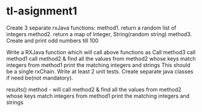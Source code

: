 # tl-asignment1
Create 3 separate rxJava functions:
method1. return a random list of integers
method2. return a map of Integer, String(random string)
method3. Create and print odd numbers till 100

Write a RXJava function which will call above functions as
Call method3
call method1
call method2 & find all the values from method2 whose keys match integers from method1
print the matching integers and strings
This should be a single rxChain. Write at least 2 unit tests. Create separate java classes if need be(not mandatory).

results() method - will call method2 & find all the values from method2 whose keys match integers from method1
print the matching integers and strings


